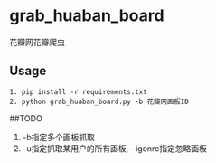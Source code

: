 # grab_huaban_board
花瓣网花瓣爬虫

## Usage
```
1. pip install -r requirements.txt
2. python grab_huaban_board.py -b 花瓣网画板ID

```

##TODO
1. -b指定多个画板抓取
2. -u指定抓取某用户的所有画板,--igonre指定忽略画板

